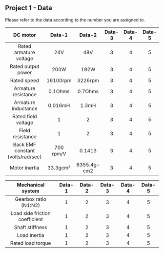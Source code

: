 ## Project 1 - Data
Please refer to the data according to the number you are assigned to.

| DC motor| Data-1| Data-2| Data-3| Data-4| Data-5|
| :-----: |:-----:| :----:|:-----:| :----:|:-----:|
| Rated armature voltage | 24V | 48V | 3 | 4 | 5 |
| Rated output power     | 200W | 192W | 3 | 4 | 5 |
| Rated speed            | 16100rpm | 3226rpm | 3 | 4 | 5 |
| Armature resistance    | 0.1Ohms | 0.7Ohms | 3 | 4 | 5 |
| Armature inductance    | 0.016mH | 1.3mH | 3 | 4 | 5 |
| Rated field voltage    | 1 | 2 | 3 | 4 | 5 |
| Field resistance       | 1 | 2 | 3 | 4 | 5 |
| Back EMF constant (volts/rad/sec)|700 rpm/V | 0.1413 | 3 | 4 | 5 |
| Motor inertia          | 33.3gcm² | 6355.4g-cm2 | 3 | 4 | 5 |

| Mechanical system| Data-1| Data-2| Data-3| Data-4| Data-5|
| :--------------: |:-----:| :----:|:-----:| :----:|:-----:|
| Gearbox ratio (N1:N2)         | 1 | 2 | 3 | 4 | 5 |
| Load side friction coefficient| 1 | 2 | 3 | 4 | 5 |
| Shaft stiffness                | 1 | 2 | 3 | 4 | 5 |
| Load inertia                   | 1 | 2 | 3 | 4 | 5 |
| Rated load torque              | 1 | 2 | 3 | 4 | 5 |

<!---
Markdown | Less | Pretty
--- | --- | ---
*Still* | `renders` | **nicely**
1 | 2 | 3
-->
